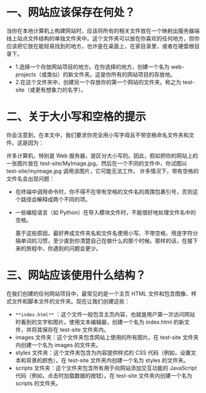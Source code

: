 # 一、网站应该保存在何处？

当你在本地计算机上构建网站时，应该将所有的相关文件放在一个映射出服务器端线上站点文件结构的单独文件夹中。这个文件夹可以放在你喜欢的任何地方，但你应该把它放在能轻易找到的地方，也许是在桌面上，在家目录里，或者在硬盘根目录下。

- 1.选择一个存放网站项目的地方。在你选择的地方，创建一个名为 web-projects（或类似）的新文件夹。这是你所有的网站项目的存放地。
- 2.在这个文件夹中，创建另一个存放你的第一个网站的文件夹。称之为 test-site（或更有想象力的名字）。

 # 二、关于大小写和空格的提示
 你会注意到，在本文中，我们要求你完全用小写字母且不带空格命名文件夹和文件。这是因为：

许多计算机，特别是 Web 服务器，是区分大小写的。因此，假如把你的网站上的一张图片放在 test-site/MyImage.jpg，然后在一个不同的文件中，你试图以 test-site/myimage.jpg 调用该图片，它可能无法工作。
许多情况下，带有空格的文件名会出现问题：
- 在终端中调用命令时，你不得不在带有空格的文件名的周围包裹引号，否则这个路径会解释成两个不同的项。
- 一些编程语言（如 Python）在导入模块文件时，不能很好地处理文件名中的空格。
  
  基于这些原因，最好养成文件夹名和文件名使用小写、不带空格、用连字符分隔单词的习惯，至少直到你清楚自己在做什么的那个时候。那样的话，在接下来的旅程中，你遇到的问题会更少。

 # 三、网站应该使用什么结构？
 在我们创建的任何网站项目中，最常见的是一个主页 HTML 文件和包含图像、样式文件和脚本文件的文件夹。现在让我们创建这些：

-  `**index.html**` ：这个文件一般包含主页内容，也就是用户第一次访问网站时看到的文字和图片。使用文本编辑器，创建一个名为 index.html 的新文件，并将其保存在 test-site 文件夹内。
- images 文件夹：这个文件夹包含网站上使用的所有图片。在 test-site 文件夹内创建一个名为 images 的文件夹。
- styles 文件夹：这个文件夹包含为内容提供样式的 CSS 代码（例如，设置文本和背景的颜色）。在 test-site 文件夹内创建一个名为 styles 的文件夹。
- scripts 文件夹：这个文件夹包含所有用于向网站添加交互功能的 JavaScript 代码（例如，点击时加载数据的按钮）。在 test-site 文件夹内创建一个名为 scripts 的文件夹。
